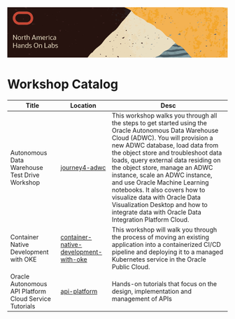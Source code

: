 ![](common-content/images/nahandson-title.png)
---
# Workshop Catalog


| Title | Location | Desc |
| ----- | -------- | ---- |
| Autonomous Data Warehouse Test Drive Workshop | [journey4-adwc](https://oracle.github.io/learning-library/workshops/journey4-adwc) | This workshop walks you through all the steps to get started using the Oracle Autonomous Data Warehouse Cloud (ADWC). You will provision a new ADWC database, load data from the object store and troubleshoot data loads, query external data residing on the object store, manage an ADWC instance, scale an ADWC instance, and use Oracle Machine Learning notebooks.  It also covers how to visualize data with Oracle Data Visualization Desktop and how to integrate data with Oracle Data Integration Platform Cloud. |
| Container Native Development with OKE | [container-native-development-with-oke](https://oracle.github.io/learning-library/workshops/container-native-development-with-oke) | This workshop will walk you through the process of moving an existing application into a containerized CI/CD pipeline and deploying it to a managed Kubernetes service in the Oracle Public Cloud. |
| Oracle Autonomous API Platform Cloud Service Tutorials | [api-platform](./api-platform/) | Hands-on tutorials that focus on the design, implementation and management of APIs|
